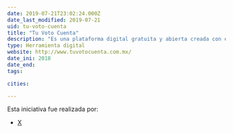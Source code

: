 ```yaml
---
date: 2019-07-21T23:02:24.000Z
date_last_modified: 2019-07-21
uid: tu-voto-cuenta
title: "Tu Voto Cuenta"
description: "Es una plataforma digital gratuita y abierta creada con el fin de proteger la integridad del voto en procesos electorales, especialmente las del 2018."
type: Herramienta digital
website: http://www.tuvotocuenta.com.mx/
date_ini: 2018
date_end: 
tags:

cities: 

---
```


Esta iniciativa fue realizada por:

- [X](/i/tu-voto-cuenta.html)
